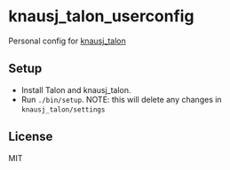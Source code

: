 # knausj_talon_userconfig

Personal config for [knausj_talon](https://github.com/knausj85/knausj_talon)

## Setup

- Install Talon and knausj_talon.
- Run `./bin/setup`. NOTE: this will delete any changes in `knausj_talon/settings`

## License

MIT
